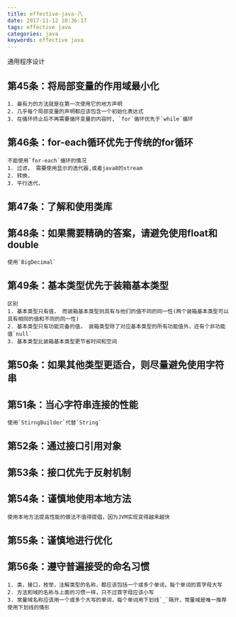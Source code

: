 ```yaml
---
title: effective-java-八
date: 2017-11-12 10:36:17
tags: effective java
categories: java
keywords: effective java
---
```


通用程序设计

## 第45条：将局部变量的作用域最小化
    1. 最有力的方法就是在第一次使用它的地方声明
    2. 几乎每个局部变量的声明都应该包含一个初始化表达式
    3. 在循环终止后不再需要循环变量的内容时, `for`循环优先于`while`循环

## 第46条：for-each循环优先于传统的for循环
    不能使用`for-each`循环的情况
    1. 过滤， 需要使用显示的迭代器,或者java8的stream
    2. 转换，
    3. 平行迭代，

## 第47条：了解和使用类库

## 第48条：如果需要精确的答案，请避免使用float和double
    使用`BigDecimal`

## 第49条：基本类型优先于装箱基本类型
    区别
    1. 基本类型只有值， 而装箱基本类型则具有与他们的值不同的同一性(两个装箱基本类型可以具有相同的值和不同的同一性)
    2. 基本类型只有功能完备的值， 装箱类型除了对应基本类型的所有功能值外，还有个非功能值`null`
    3. 基本类型比装箱基本类型更节省时间和空间

## 第50条：如果其他类型更适合，则尽量避免使用字符串

## 第51条：当心字符串连接的性能
    使用`StirngBuilder`代替`String`

## 第52条：通过接口引用对象

## 第53条：接口优先于反射机制

## 第54条：谨慎地使用本地方法
    使用本地方法提高性能的做法不值得提倡，因为JVM实现变得越来越快

## 第55条：谨慎地进行优化

## 第56条：遵守普遍接受的命名习惯
    1. 类，接口，枚举，注解类型的名称，都应该包括一个或多个单词，每个单词的首字母大写
    2. 方法和域的名称与上面的习惯一样，只不过首字母应该小写
    3. 常量域名称应该用一个或多个大写的单词，每个单词用下划线`_`隔开，常量域是唯一推荐使用下划线的情形